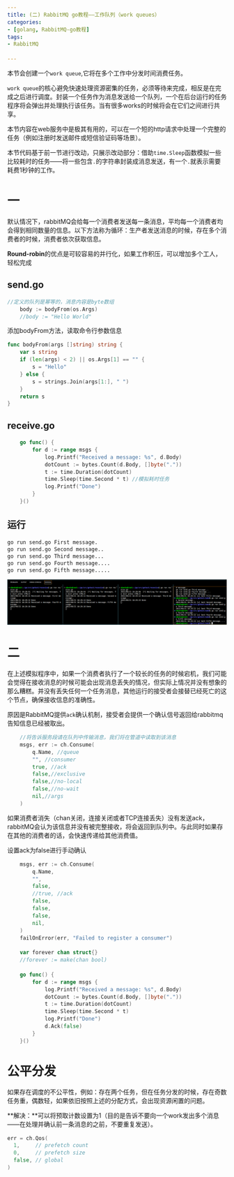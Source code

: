```yaml
---
title: (二) RabbitMQ go教程——工作队列（work queues）
categories: 
- [golang, RabbitMQ-go教程]
tags:
- RabbitMQ

---
```




本节会创建一个`work queue`,它将在多个工作中分发时间消费任务。

`work queue`的核心避免快速处理资源密集的任务，必须等待来完成，相反是在完成之后进行调度。封装一个任务作为消息发送给一个队列，一个在后台运行的任务程序将会弹出并处理执行该任务。当有很多works的时候将会在它们之间进行共享。

本节内容在web服务中是极其有用的，可以在一个短的http请求中处理一个完整的任务（例如注册时发送邮件或短信验证码等场景）。

本节代码基于前一节进行改动，只展示改动部分：借助`time.Sleep`函数模拟一些比较耗时的任务——将一些包含`.`的字符串封装成消息发送，有一个`.`就表示需要耗费1秒钟的工作。

# 一

默认情况下，rabbitMQ会给每一个消费者发送每一条消息，平均每一个消费者均会得到相同数量的信息。以下方法称为循环：生产者发送消息的时候，存在多个消费者的时候，消费者依次获取信息。

**Round-robin**的优点是可较容易的并行化，如果工作积压，可以增加多个工人，轻松完成

## send.go

```go
//定义的队列是幂等的，消息内容是byte数组
	body := bodyFrom(os.Args)
	//body := "Hello World"

```

添加bodyFrom方法，读取命令行参数信息

```go
func bodyFrom(args []string) string {
	var s string
	if (len(args) < 2) || os.Args[1] == "" {
		s = "Hello"
	} else {
		s = strings.Join(args[1:], " ")
	}
	return s
}
```

## receive.go

```go
	go func() {
		for d := range msgs {
			log.Printf("Received a message: %s", d.Body)
			dotCount := bytes.Count(d.Body, []byte("."))
			t := time.Duration(dotCount)
			time.Sleep(time.Second * t) //模拟耗时任务
			log.Printf("Done")
		}
	}()
```

## 运行

```shell
go run send.go First message.
go run send.go Second message..
go run send.go Third message...
go run send.go Fourth message....
go run send.go Fifth message.....
```

![1663727458340](工作队列/1663727458340.png)

# 二

在上述模拟程序中，如果一个消费者执行了一个较长的任务的时候宕机，我们可能会觉得在接收消息的时候可能会出现消息丢失的情况，但实际上情况并没有想象的那么糟糕。并没有丢失任何一个任务消息，其他运行的接受者会接替已经死亡的这个节点，确保接收信息的准确性。

原因是RabbitMQ提供`ack`确认机制，接受者会提供一个确认信号返回给rabbitmq告知信息已经被取出。

```go
	//将告诉服务段请在队列中传输消息，我们将在管道中读取到该消息
	msgs, err := ch.Consume(
		q.Name, //queue
		"", //consumer
		true, //ack
		false,//exclusive
		false,//no-local
		false,//no-wait
		nil,//args
	)
```

如果消费者消失（chan关闭，连接关闭或者TCP连接丢失）没有发送ack，rabbitMQ会认为该信息并没有被完整接收，将会返回到队列中。与此同时如果存在其他的消费者的话，会快速传递给其他消费值。

设置ack为false进行手动确认

```go
	msgs, err := ch.Consume(
		q.Name,
		"",
		false,
		//true, //ack
		false,
		false,
		false,
		nil,
	)
	failOnError(err, "Failed to register a consumer")

	var forever chan struct{}
	//forever := make(chan bool)

	go func() {
		for d := range msgs {
			log.Printf("Received a message: %s", d.Body)
			dotCount := bytes.Count(d.Body, []byte("."))
			t := time.Duration(dotCount)
			time.Sleep(time.Second * t)
			log.Printf("Done")
			d.Ack(false)
		}
	}()
```

# 公平分发

如果存在调度的不公平性，例如：存在两个任务，但在任务分发的时候，存在奇数任务重，偶数轻，如果依旧按照上述的分配方式，会出现资源闲置的问题。

**解决：**可以将预取计数设置为1（目的是告诉不要向一个work发出多个消息——在处理并确认前一条消息的之前，不要重复发送）。

```go
err = ch.Qos(
  1,     // prefetch count
  0,     // prefetch size
  false, // global
)
```
